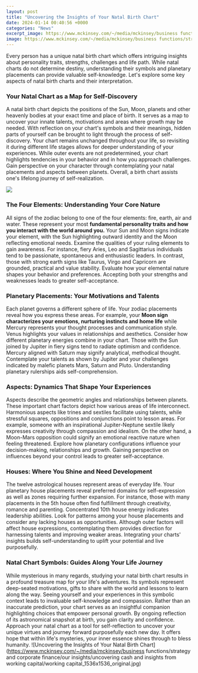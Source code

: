 ```yaml
---
layout: post
title: "Uncovering the Insights of Your Natal Birth Chart"
date: 2024-01-14 00:40:56 +0000
categories: "News"
excerpt_image: https://www.mckinsey.com/~/media/mckinsey/business functions/strategy and corporate finance/our insights/uncovering cash and insights from working capital/working capital_1536x1536_original.jpg
image: https://www.mckinsey.com/~/media/mckinsey/business functions/strategy and corporate finance/our insights/uncovering cash and insights from working capital/working capital_1536x1536_original.jpg
---
```


Every person has a unique natal birth chart which offers intriguing insights about personality traits, strengths, challenges and life path. While natal charts do not determine destiny, understanding their symbols and planetary placements can provide valuable self-knowledge. Let's explore some key aspects of natal birth charts and their interpretation.
### Your Natal Chart as a Map for Self-Discovery
A natal birth chart depicts the positions of the Sun, Moon, planets and other heavenly bodies at your exact time and place of birth. It serves as a map to uncover your innate talents, motivations and areas where growth may be needed. With reflection on your chart's symbols and their meanings, hidden parts of yourself can be brought to light through the process of self-discovery. 
Your chart remains unchanged throughout your life, so revisiting it during different life stages allows for deeper understanding of your experiences. While outer events are not predetermined, your chart highlights tendencies in your behavior and in how you approach challenges. Gain perspective on your character through contemplating your natal placements and aspects between planets. Overall, a birth chart assists one's lifelong journey of self-realization.

![](https://imgix.bustle.com/uploads/shutterstock/2020/7/23/7c654a0e-885b-4547-b3ac-182b86ab8465-shutterstock-323558105.jpg?w=760&amp;h=760&amp;fit=crop&amp;crop=faces&amp;auto=format%2Ccompress&amp;q=50&amp;dpr=2)
### The Four Elements: Understanding Your Core Nature
All signs of the zodiac belong to one of the four elements: fire, earth, air and water. These represent your most **fundamental personality traits and how you interact with the world around you.** Your Sun and Moon signs indicate your element, with the Sun highlighting outward identity and the Moon reflecting emotional needs. 
Examine the qualities of your ruling elements to gain awareness. For instance, fiery Aries, Leo and Sagittarius individuals tend to be passionate, spontaneous and enthusiastic leaders. In contrast, those with strong earth signs like Taurus, Virgo and Capricorn are grounded, practical and value stability. Evaluate how your elemental nature shapes your behavior and preferences. Accepting both your strengths and weaknesses leads to greater self-acceptance.
### Planetary Placements: Your Motivations and Talents
Each planet governs a different sphere of life. Your zodiac placements reveal how you express these areas. For example, your **Moon sign characterizes your emotions, nurturing instincts and home life** while Mercury represents your thought processes and communication style. Venus highlights your values in relationships and aesthetics. 
Consider how different planetary energies combine in your chart. Those with the Sun joined by Jupiter in fiery signs tend to radiate optimism and confidence. Mercury aligned with Saturn may signify analytical, methodical thought. Contemplate your talents as shown by Jupiter and your challenges indicated by malefic planets Mars, Saturn and Pluto. Understanding planetary rulerships aids self-comprehension.  
### Aspects: Dynamics That Shape Your Experiences
Aspects describe the geometric angles and relationships between planets. These important chart factors depict how various areas of life interconnect. Harmonious aspects like trines and sextiles facilitate using talents, while stressful squares, oppositions and conjunctions point to lesson areas.
For example, someone with an inspirational Jupiter-Neptune sextile likely expresses creativity through compassion and idealism. On the other hand, a Moon-Mars opposition could signify an emotional reactive nature when feeling threatened. Explore how planetary configurations influence your decision-making, relationships and growth. Gaining perspective on influences beyond your control leads to greater self-acceptance.
### Houses: Where You Shine and Need Development 
The twelve astrological houses represent areas of everyday life. Your planetary house placements reveal preferred domains for self-expression as well as zones requiring further expansion. For instance, those with many placements in the 5th house often find fulfillment through creativity, romance and parenting. Concentrated 10th house energy indicates leadership abilities.
Look for patterns among your house placements and consider any lacking houses as opportunities. Although outer factors will affect house expressions, contemplating them provides direction for harnessing talents and improving weaker areas. Integrating your charts' insights builds self-understanding to uplift your potential and live purposefully.
### Natal Chart Symbols: Guides Along Your Life Journey
While mysterious in many regards, studying your natal birth chart results in a profound treasure map for your life's adventures. Its symbols represent deep-seated motivations, gifts to share with the world and lessons to learn along the way. Seeing yourself and your experiences in this symbolic context leads to invaluable self-knowledge and compassion. 
Rather than an inaccurate prediction, your chart serves as an insightful companion highlighting choices that empower personal growth. By ongoing reflection of its astronomical snapshot at birth, you gain clarity and confidence. Approach your natal chart as a tool for self-reflection to uncover your unique virtues and journey forward purposefully each new day. It offers hope that within life's mysteries, your inner essence shines through to bless humanity.
![Uncovering the Insights of Your Natal Birth Chart](https://www.mckinsey.com/~/media/mckinsey/business functions/strategy and corporate finance/our insights/uncovering cash and insights from working capital/working capital_1536x1536_original.jpg)